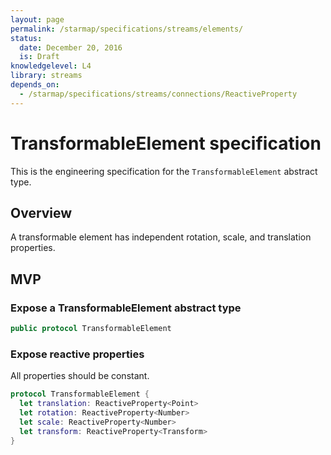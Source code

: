 ```yaml
---
layout: page
permalink: /starmap/specifications/streams/elements/
status:
  date: December 20, 2016
  is: Draft
knowledgelevel: L4
library: streams
depends_on:
  - /starmap/specifications/streams/connections/ReactiveProperty
---
```


# TransformableElement specification

This is the engineering specification for the `TransformableElement` abstract type.

## Overview

A transformable element has independent rotation, scale, and translation properties.

## MVP

### Expose a TransformableElement abstract type

```swift
public protocol TransformableElement
```

### Expose reactive properties

All properties should be constant.

```swift
protocol TransformableElement {
  let translation: ReactiveProperty<Point>
  let rotation: ReactiveProperty<Number>
  let scale: ReactiveProperty<Number>
  let transform: ReactiveProperty<Transform>
}
```
